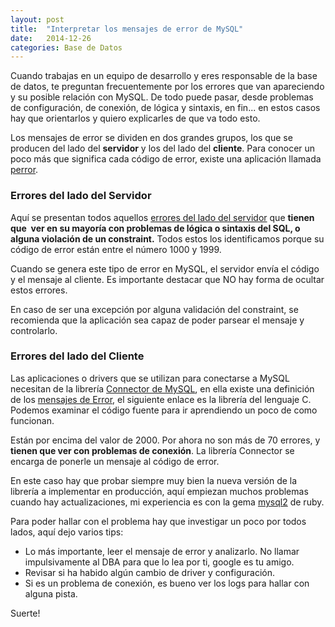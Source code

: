 ```yaml
---
layout: post
title:  "Interpretar los mensajes de error de MySQL"
date:   2014-12-26
categories: Base de Datos
---
```


Cuando trabajas en un equipo de desarrollo y eres responsable de la base de datos, te preguntan frecuentemente por los errores que van apareciendo y su posible relación con MySQL. De todo puede pasar, desde problemas de configuración, de conexión, de lógica y sintaxis, en fin... en estos casos hay que orientarlos y quiero explicarles de que va todo esto.

Los mensajes de error se dividen en dos grandes grupos, los que se producen del lado del **servidor** y los del lado del **cliente**. Para conocer un poco más que significa cada código de error, existe una aplicación llamada [perror](http://dev.mysql.com/doc/refman/5.6/en/perror.html).

### Errores del lado del Servidor

Aquí se presentan todos aquellos [errores del lado del servidor](http://dev.mysql.com/doc/refman/5.6/en/error-messages-server.html) que **tienen que  ver en su mayoría con problemas de lógica o sintaxis del SQL, o alguna violación de un constraint.** Todos estos los identificamos porque su código de error están entre el número 1000 y 1999.

Cuando se genera este tipo de error en MySQL, el servidor envía el código y el mensaje al cliente. Es importante destacar que NO hay forma de ocultar estos errores.

En caso de ser una excepción por alguna validación del constraint, se recomienda que la aplicación sea capaz de poder parsear el mensaje y controlarlo.

### Errores del lado del Cliente

Las aplicaciones o drivers que se utilizan para conectarse a MySQL necesitan de la librería [Connector de MySQL](http://dev.mysql.com/downloads/connector/c/), en ella existe una definición de los [mensajes de Error](http://dev.mysql.com/doc/refman/5.6/en/error-messages-client.html), el siguiente enlace es la librería del lenguaje C. Podemos examinar el código fuente para ir aprendiendo un poco de como funcionan.

Están por encima del valor de 2000. Por ahora no son más de 70 errores, y **tienen que ver con problemas de conexión**. La librería Connector se encarga de ponerle un mensaje al código de error.

En este caso hay que probar siempre muy bien la nueva versión de la librería a implementar en producción, aquí empiezan muchos problemas cuando hay actualizaciones, mi experiencia es con la gema [mysql2](https://github.com/brianmario/mysql2) de ruby.

Para poder hallar con el problema hay que investigar un poco por todos lados, aquí dejo varios tips:

* Lo más importante, leer el mensaje de error y analizarlo. No llamar impulsivamente al DBA para que lo lea por ti, google es tu amigo.
* Revisar si ha habido algún cambio de driver y configuración.
* Si es un problema de conexión, es bueno ver los logs para hallar con alguna pista.

Suerte!
